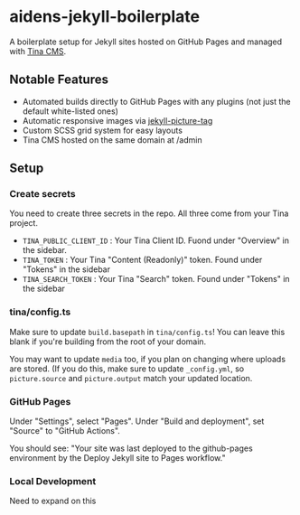 # aidens-jekyll-boilerplate
A boilerplate setup for Jekyll sites hosted on GitHub Pages and managed with [Tina CMS](https://tina.io/).

## Notable Features
- Automated builds directly to GitHub Pages with any plugins (not just the default white-listed ones)
- Automatic responsive images via [jekyll-picture-tag](https://github.com/timakro/jekyll-picture-tag)
- Custom SCSS grid system for easy layouts
- Tina CMS hosted on the same domain at /admin

## Setup
### Create secrets
You need to create three secrets in the repo. All three come from your Tina project.

- `TINA_PUBLIC_CLIENT_ID` : Your Tina Client ID. Fuond under "Overview" in the sidebar.
- `TINA_TOKEN` : Your Tina "Content (Readonly)" token. Found under "Tokens" in the sidebar
- `TINA_SEARCH_TOKEN` : Your Tina "Search" token. Found under "Tokens" in the sidebar

### tina/config.ts
Make sure to update `build.basepath` in `tina/config.ts`! You can leave this blank if you're building from the root of your domain.

You may want to update `media` too, if you plan on changing where uploads are stored. (If you do this, make sure to update `_config.yml`, so `picture.source` and `picture.output` match your updated location.

### GitHub Pages
Under "Settings", select "Pages". Under "Build and deployment", set "Source" to "GitHub Actions".

You should see: "Your site was last deployed to the github-pages environment by the Deploy Jekyll site to Pages workflow."

### Local Development
Need to expand on this
